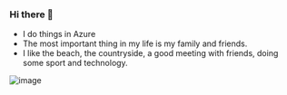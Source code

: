 ### Hi there 👋

- I do things in Azure
- The most important thing in my life is my family and friends.
- I like the beach, the countryside, a good meeting with friends, doing some sport and technology.

![image](https://user-images.githubusercontent.com/39990341/189310650-ebd9939a-4b0f-40f9-a7e9-c15fd259dd8b.png)

<!--
**rfernandezdo/rfernandezdo** is a ✨ _special_ ✨ repository because its `README.md` (this file) appears on your GitHub profile.

Here are some ideas to get you started:

- 🔭 I’m currently working on ...
- 🌱 I’m currently learning ...
- 👯 I’m looking to collaborate on ...
- 🤔 I’m looking for help with ...
- 💬 Ask me about ...
- 📫 How to reach me: ...
- 😄 Pronouns: ...
- ⚡ Fun fact: ...
-->
